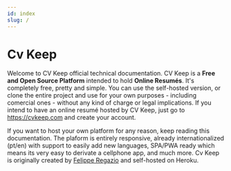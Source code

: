 ```yaml
---
id: index
slug: /
---
```


# Cv Keep

Welcome to CV Keep official technical documentation. CV Keep is a **Free and Open Source Platform** intended to hold **Online Resumés**. It's completely free, pretty and simple. You can use the self-hosted version, or clone the entire project and use for your own purposes - including comercial ones - without any kind of charge or legal implications. If you intend to have an online resumé hosted by CV Keep, just go to https://cvkeep.com and create your account. 

If you want to host your own platform for any reason, keep reading this documentation. The plaform is entirely responsive, already internationalized (pt/en) with support to easily add new languages, SPA/PWA ready which means its very easy to derivate a cellphone app, and much more. Cv Keep is originally created by [Felippe Regazio](http://cvkeep.com/felipperegazio) and self-hosted on Heroku.